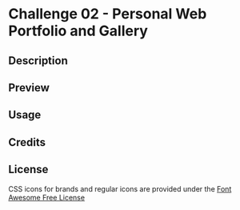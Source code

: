 # Challenge 02 - Personal Web Portfolio and Gallery
## Description

## Preview

## Usage

## Credits

## License
CSS icons for brands and regular icons are provided under the [Font Awesome Free License](https://fontawesome.com/license/free)